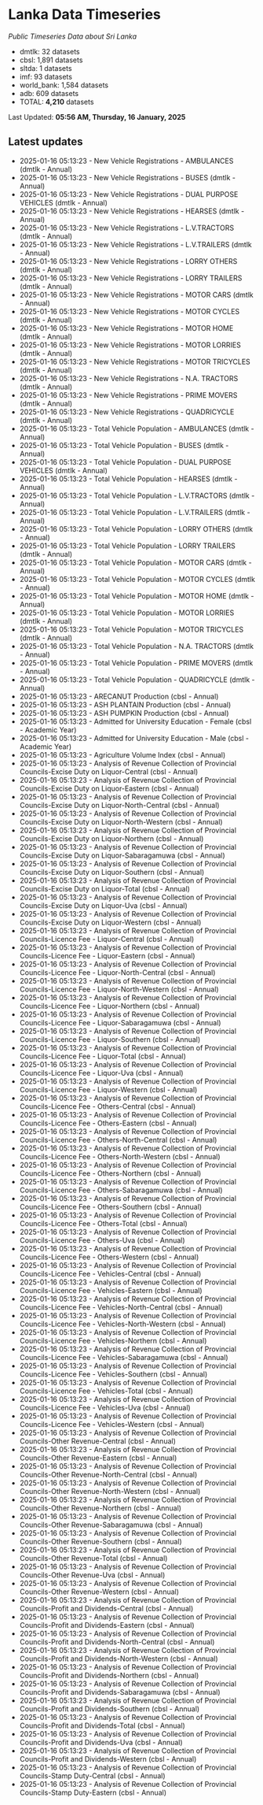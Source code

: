 # Lanka Data Timeseries
*Public Timeseries Data about Sri Lanka*

* dmtlk: 32 datasets
* cbsl: 1,891 datasets
* sltda: 1 datasets
* imf: 93 datasets
* world_bank: 1,584 datasets
* adb: 609 datasets
* TOTAL: **4,210** datasets

Last Updated: **05:56 AM, Thursday, 16 January, 2025**

## Latest updates

* 2025-01-16 05:13:23 - New Vehicle Registrations - AMBULANCES (dmtlk - Annual)
* 2025-01-16 05:13:23 - New Vehicle Registrations - BUSES (dmtlk - Annual)
* 2025-01-16 05:13:23 - New Vehicle Registrations - DUAL PURPOSE VEHICLES (dmtlk - Annual)
* 2025-01-16 05:13:23 - New Vehicle Registrations - HEARSES (dmtlk - Annual)
* 2025-01-16 05:13:23 - New Vehicle Registrations - L.V.TRACTORS (dmtlk - Annual)
* 2025-01-16 05:13:23 - New Vehicle Registrations - L.V.TRAILERS (dmtlk - Annual)
* 2025-01-16 05:13:23 - New Vehicle Registrations - LORRY OTHERS (dmtlk - Annual)
* 2025-01-16 05:13:23 - New Vehicle Registrations - LORRY TRAILERS (dmtlk - Annual)
* 2025-01-16 05:13:23 - New Vehicle Registrations - MOTOR CARS (dmtlk - Annual)
* 2025-01-16 05:13:23 - New Vehicle Registrations - MOTOR CYCLES (dmtlk - Annual)
* 2025-01-16 05:13:23 - New Vehicle Registrations - MOTOR HOME (dmtlk - Annual)
* 2025-01-16 05:13:23 - New Vehicle Registrations - MOTOR LORRIES (dmtlk - Annual)
* 2025-01-16 05:13:23 - New Vehicle Registrations - MOTOR TRICYCLES (dmtlk - Annual)
* 2025-01-16 05:13:23 - New Vehicle Registrations - N.A. TRACTORS (dmtlk - Annual)
* 2025-01-16 05:13:23 - New Vehicle Registrations - PRIME MOVERS (dmtlk - Annual)
* 2025-01-16 05:13:23 - New Vehicle Registrations - QUADRICYCLE (dmtlk - Annual)
* 2025-01-16 05:13:23 - Total Vehicle Population - AMBULANCES (dmtlk - Annual)
* 2025-01-16 05:13:23 - Total Vehicle Population - BUSES (dmtlk - Annual)
* 2025-01-16 05:13:23 - Total Vehicle Population - DUAL PURPOSE VEHICLES (dmtlk - Annual)
* 2025-01-16 05:13:23 - Total Vehicle Population - HEARSES (dmtlk - Annual)
* 2025-01-16 05:13:23 - Total Vehicle Population - L.V.TRACTORS (dmtlk - Annual)
* 2025-01-16 05:13:23 - Total Vehicle Population - L.V.TRAILERS (dmtlk - Annual)
* 2025-01-16 05:13:23 - Total Vehicle Population - LORRY OTHERS (dmtlk - Annual)
* 2025-01-16 05:13:23 - Total Vehicle Population - LORRY TRAILERS (dmtlk - Annual)
* 2025-01-16 05:13:23 - Total Vehicle Population - MOTOR CARS (dmtlk - Annual)
* 2025-01-16 05:13:23 - Total Vehicle Population - MOTOR CYCLES (dmtlk - Annual)
* 2025-01-16 05:13:23 - Total Vehicle Population - MOTOR HOME (dmtlk - Annual)
* 2025-01-16 05:13:23 - Total Vehicle Population - MOTOR LORRIES (dmtlk - Annual)
* 2025-01-16 05:13:23 - Total Vehicle Population - MOTOR TRICYCLES (dmtlk - Annual)
* 2025-01-16 05:13:23 - Total Vehicle Population - N.A. TRACTORS (dmtlk - Annual)
* 2025-01-16 05:13:23 - Total Vehicle Population - PRIME MOVERS (dmtlk - Annual)
* 2025-01-16 05:13:23 - Total Vehicle Population - QUADRICYCLE (dmtlk - Annual)
* 2025-01-16 05:13:23 - ARECANUT Production (cbsl - Annual)
* 2025-01-16 05:13:23 - ASH PLANTAIN Production (cbsl - Annual)
* 2025-01-16 05:13:23 - ASH PUMPKIN Production (cbsl - Annual)
* 2025-01-16 05:13:23 - Admitted for University Education - Female (cbsl - Academic Year)
* 2025-01-16 05:13:23 - Admitted for University Education - Male (cbsl - Academic Year)
* 2025-01-16 05:13:23 - Agriculture Volume Index (cbsl - Annual)
* 2025-01-16 05:13:23 - Analysis of Revenue Collection of Provincial Councils-Excise Duty on Liquor-Central (cbsl - Annual)
* 2025-01-16 05:13:23 - Analysis of Revenue Collection of Provincial Councils-Excise Duty on Liquor-Eastern (cbsl - Annual)
* 2025-01-16 05:13:23 - Analysis of Revenue Collection of Provincial Councils-Excise Duty on Liquor-North-Central (cbsl - Annual)
* 2025-01-16 05:13:23 - Analysis of Revenue Collection of Provincial Councils-Excise Duty on Liquor-North-Western (cbsl - Annual)
* 2025-01-16 05:13:23 - Analysis of Revenue Collection of Provincial Councils-Excise Duty on Liquor-Northern (cbsl - Annual)
* 2025-01-16 05:13:23 - Analysis of Revenue Collection of Provincial Councils-Excise Duty on Liquor-Sabaragamuwa (cbsl - Annual)
* 2025-01-16 05:13:23 - Analysis of Revenue Collection of Provincial Councils-Excise Duty on Liquor-Southern (cbsl - Annual)
* 2025-01-16 05:13:23 - Analysis of Revenue Collection of Provincial Councils-Excise Duty on Liquor-Total (cbsl - Annual)
* 2025-01-16 05:13:23 - Analysis of Revenue Collection of Provincial Councils-Excise Duty on Liquor-Uva (cbsl - Annual)
* 2025-01-16 05:13:23 - Analysis of Revenue Collection of Provincial Councils-Excise Duty on Liquor-Western (cbsl - Annual)
* 2025-01-16 05:13:23 - Analysis of Revenue Collection of Provincial Councils-Licence Fee - Liquor-Central (cbsl - Annual)
* 2025-01-16 05:13:23 - Analysis of Revenue Collection of Provincial Councils-Licence Fee - Liquor-Eastern (cbsl - Annual)
* 2025-01-16 05:13:23 - Analysis of Revenue Collection of Provincial Councils-Licence Fee - Liquor-North-Central (cbsl - Annual)
* 2025-01-16 05:13:23 - Analysis of Revenue Collection of Provincial Councils-Licence Fee - Liquor-North-Western (cbsl - Annual)
* 2025-01-16 05:13:23 - Analysis of Revenue Collection of Provincial Councils-Licence Fee - Liquor-Northern (cbsl - Annual)
* 2025-01-16 05:13:23 - Analysis of Revenue Collection of Provincial Councils-Licence Fee - Liquor-Sabaragamuwa (cbsl - Annual)
* 2025-01-16 05:13:23 - Analysis of Revenue Collection of Provincial Councils-Licence Fee - Liquor-Southern (cbsl - Annual)
* 2025-01-16 05:13:23 - Analysis of Revenue Collection of Provincial Councils-Licence Fee - Liquor-Total (cbsl - Annual)
* 2025-01-16 05:13:23 - Analysis of Revenue Collection of Provincial Councils-Licence Fee - Liquor-Uva (cbsl - Annual)
* 2025-01-16 05:13:23 - Analysis of Revenue Collection of Provincial Councils-Licence Fee - Liquor-Western (cbsl - Annual)
* 2025-01-16 05:13:23 - Analysis of Revenue Collection of Provincial Councils-Licence Fee - Others-Central (cbsl - Annual)
* 2025-01-16 05:13:23 - Analysis of Revenue Collection of Provincial Councils-Licence Fee - Others-Eastern (cbsl - Annual)
* 2025-01-16 05:13:23 - Analysis of Revenue Collection of Provincial Councils-Licence Fee - Others-North-Central (cbsl - Annual)
* 2025-01-16 05:13:23 - Analysis of Revenue Collection of Provincial Councils-Licence Fee - Others-North-Western (cbsl - Annual)
* 2025-01-16 05:13:23 - Analysis of Revenue Collection of Provincial Councils-Licence Fee - Others-Northern (cbsl - Annual)
* 2025-01-16 05:13:23 - Analysis of Revenue Collection of Provincial Councils-Licence Fee - Others-Sabaragamuwa (cbsl - Annual)
* 2025-01-16 05:13:23 - Analysis of Revenue Collection of Provincial Councils-Licence Fee - Others-Southern (cbsl - Annual)
* 2025-01-16 05:13:23 - Analysis of Revenue Collection of Provincial Councils-Licence Fee - Others-Total (cbsl - Annual)
* 2025-01-16 05:13:23 - Analysis of Revenue Collection of Provincial Councils-Licence Fee - Others-Uva (cbsl - Annual)
* 2025-01-16 05:13:23 - Analysis of Revenue Collection of Provincial Councils-Licence Fee - Others-Western (cbsl - Annual)
* 2025-01-16 05:13:23 - Analysis of Revenue Collection of Provincial Councils-Licence Fee - Vehicles-Central (cbsl - Annual)
* 2025-01-16 05:13:23 - Analysis of Revenue Collection of Provincial Councils-Licence Fee - Vehicles-Eastern (cbsl - Annual)
* 2025-01-16 05:13:23 - Analysis of Revenue Collection of Provincial Councils-Licence Fee - Vehicles-North-Central (cbsl - Annual)
* 2025-01-16 05:13:23 - Analysis of Revenue Collection of Provincial Councils-Licence Fee - Vehicles-North-Western (cbsl - Annual)
* 2025-01-16 05:13:23 - Analysis of Revenue Collection of Provincial Councils-Licence Fee - Vehicles-Northern (cbsl - Annual)
* 2025-01-16 05:13:23 - Analysis of Revenue Collection of Provincial Councils-Licence Fee - Vehicles-Sabaragamuwa (cbsl - Annual)
* 2025-01-16 05:13:23 - Analysis of Revenue Collection of Provincial Councils-Licence Fee - Vehicles-Southern (cbsl - Annual)
* 2025-01-16 05:13:23 - Analysis of Revenue Collection of Provincial Councils-Licence Fee - Vehicles-Total (cbsl - Annual)
* 2025-01-16 05:13:23 - Analysis of Revenue Collection of Provincial Councils-Licence Fee - Vehicles-Uva (cbsl - Annual)
* 2025-01-16 05:13:23 - Analysis of Revenue Collection of Provincial Councils-Licence Fee - Vehicles-Western (cbsl - Annual)
* 2025-01-16 05:13:23 - Analysis of Revenue Collection of Provincial Councils-Other Revenue-Central (cbsl - Annual)
* 2025-01-16 05:13:23 - Analysis of Revenue Collection of Provincial Councils-Other Revenue-Eastern (cbsl - Annual)
* 2025-01-16 05:13:23 - Analysis of Revenue Collection of Provincial Councils-Other Revenue-North-Central (cbsl - Annual)
* 2025-01-16 05:13:23 - Analysis of Revenue Collection of Provincial Councils-Other Revenue-North-Western (cbsl - Annual)
* 2025-01-16 05:13:23 - Analysis of Revenue Collection of Provincial Councils-Other Revenue-Northern (cbsl - Annual)
* 2025-01-16 05:13:23 - Analysis of Revenue Collection of Provincial Councils-Other Revenue-Sabaragamuwa (cbsl - Annual)
* 2025-01-16 05:13:23 - Analysis of Revenue Collection of Provincial Councils-Other Revenue-Southern (cbsl - Annual)
* 2025-01-16 05:13:23 - Analysis of Revenue Collection of Provincial Councils-Other Revenue-Total (cbsl - Annual)
* 2025-01-16 05:13:23 - Analysis of Revenue Collection of Provincial Councils-Other Revenue-Uva (cbsl - Annual)
* 2025-01-16 05:13:23 - Analysis of Revenue Collection of Provincial Councils-Other Revenue-Western (cbsl - Annual)
* 2025-01-16 05:13:23 - Analysis of Revenue Collection of Provincial Councils-Profit and Dividends-Central (cbsl - Annual)
* 2025-01-16 05:13:23 - Analysis of Revenue Collection of Provincial Councils-Profit and Dividends-Eastern (cbsl - Annual)
* 2025-01-16 05:13:23 - Analysis of Revenue Collection of Provincial Councils-Profit and Dividends-North-Central (cbsl - Annual)
* 2025-01-16 05:13:23 - Analysis of Revenue Collection of Provincial Councils-Profit and Dividends-North-Western (cbsl - Annual)
* 2025-01-16 05:13:23 - Analysis of Revenue Collection of Provincial Councils-Profit and Dividends-Northern (cbsl - Annual)
* 2025-01-16 05:13:23 - Analysis of Revenue Collection of Provincial Councils-Profit and Dividends-Sabaragamuwa (cbsl - Annual)
* 2025-01-16 05:13:23 - Analysis of Revenue Collection of Provincial Councils-Profit and Dividends-Southern (cbsl - Annual)
* 2025-01-16 05:13:23 - Analysis of Revenue Collection of Provincial Councils-Profit and Dividends-Total (cbsl - Annual)
* 2025-01-16 05:13:23 - Analysis of Revenue Collection of Provincial Councils-Profit and Dividends-Uva (cbsl - Annual)
* 2025-01-16 05:13:23 - Analysis of Revenue Collection of Provincial Councils-Profit and Dividends-Western (cbsl - Annual)
* 2025-01-16 05:13:23 - Analysis of Revenue Collection of Provincial Councils-Stamp Duty-Central (cbsl - Annual)
* 2025-01-16 05:13:23 - Analysis of Revenue Collection of Provincial Councils-Stamp Duty-Eastern (cbsl - Annual)